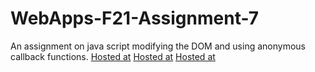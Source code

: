 # WebApps-F21-Assignment-7
An assignment on java script modifying the DOM and using anonymous callback functions.
[Hosted at](https://44-563-webapps-f21.github.io/webapps-f21-assignment-7-NiharikaSanamsetty/search.html)
[Hosted at](https://44-563-webapps-f21.github.io/webapps-f21-assignment-7-NiharikaSanamsetty/reaction.html)
[Hosted at](https://44-563-webapps-f21.github.io/webapps-f21-assignment-7-NiharikaSanamsetty/stack.html)
